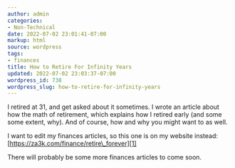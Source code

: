 ```yaml
---
author: admin
categories:
- Non-Technical
date: 2022-07-02 23:01:41-07:00
markup: html
source: wordpress
tags:
- finances
title: How to Retire For Infinity Years
updated: 2022-07-02 23:03:37-07:00
wordpress_id: 738
wordpress_slug: how-to-retire-for-infinity-years
---
```

I retired at 31, and get asked about it sometimes. I wrote an article about how the math of retirement, which explains how I retired early (and some some extent, why). And of course, how and why you might want to as well.

I want to edit my finances articles, so this one is on my website instead: [https://za3k.com/finance/retire\_forever][1]

There will probably be some more finances articles to come soon.

[1]: https://za3k.com/finance/retire_forever
